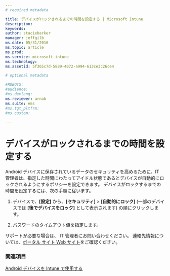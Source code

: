 ```yaml
---
# required metadata

title: デバイスがロックされるまでの時間を設定する | Microsoft Intune
description:
keywords:
author: staciebarker
manager: jeffgilb
ms.date: 05/31/2016
ms.topic: article
ms.prod:
ms.service: microsoft-intune
ms.technology:
ms.assetid: 5f365c7d-5889-4072-a994-613ce3c26ce4

# optional metadata

#ROBOTS:
#audience:
#ms.devlang:
ms.reviewer: arnab
ms.suite: ems
#ms.tgt_pltfrm:
#ms.custom:

---
```



# デバイスがロックされるまでの時間を設定する

Android デバイスに保存されているデータのセキュリティを高めるために、IT 管理者は、指定した時間にわたってアイドル状態であるとデバイスが自動的にロックされるようにするポリシーを設定できます。 デバイスがロックするまでの時間を設定するには、次の手順に従います。
 
1.  デバイスで、**[設定]** から、**[セキュリティ]** &gt; **[自動的にロック]** (一部のデバイスでは **[後でデバイスをロック]** として表示されます) の順にクリックします。

2.  パスワードのタイムアウト値を指定します。

サポートが必要な場合は、 IT 管理者にお問い合わせください。 連絡先情報については、[ポータル サイト Web サイト](http://portal.manage.microsoft.com)をご確認ください。

### 関連項目
[Android デバイスを Intune で使用する](using-your-android-device-with-intune.md)


<!--HONumber=Jun16_HO2-->


